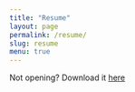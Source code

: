 ```yaml
---
title: "Resume"
layout: page 
permalink: /resume/
slug: resume
menu: true
---
```

Not opening? Download it <a href="https://drive.google.com/file/d/1aEcYuK5R2Ns6TdRbkGx4I37e7hlq5upR/view">here</a>
<!-- <iframe src="http://docs.google.com/gview?url=https://drive.google.com/uc?export=download&id=1aEcYuK5R2Ns6TdRbkGx4I37e7hlq5upR&embedded=true" style="width:718px; height:700px;" frameborder="0"></iframe> -->

<object data="/pdfs/CV_20-10-2021.pdf" width="100%" height="1100" type='application/pdf'></object>

<!-- <embed src="/pdfs/CV_20-10-2021.pdf" height="500%" width="100%" type="application/pdf" /> -->
